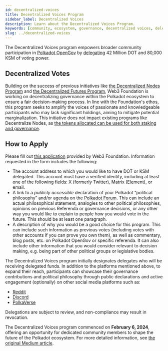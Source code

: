 ```yaml
---
id: decentralized-voices
title: Decentralized Voices Program
sidebar_label: Decentralized Voices
description: Learn about the Decentralized Voices Program.
keywords: [community, ecosystem, governance, decentralized voices, delegations]
slug: ../decentralized-voices
---
```


The Decentralized Voices program empowers broader community participation in
[Polkadot OpenGov](../learn/learn-polkadot-opengov.md) by
[delegating](../learn/learn-polkadot-opengov.md#multirole-delegation) 42 Million DOT and 80,000 KSM
of voting power.

## Decentralized Votes

Building on the success of previous initiatives like
[the Decentralized Nodes Program](https://nodes.web3.foundation/) and
[the Decentralized Futures Program](./decentralized-futures.md), Web3 Foundation is working on
decentralizing governance within the Polkadot ecosystem to ensure a fair decision-making process. In
line with the Foundation's ethos, this program seeks to amplify the voices of passionate and
knowledgeable participants who may lack significant holdings, aiming to mitigate potential
marginalization. This initiative does not impact existing programs like Decentralize Nodes, as
[the tokens allocated can be used for both staking and governance](../learn/learn-polkadot-opengov.md#voluntary-locking-conviction-voting).

## How to Apply

Please fill out
[this application](https://docs.google.com/forms/d/e/1FAIpQLSeIFOhMfoqRoeYqr1c_-UeB2a6u0YEsi9CaNEEeUAXtN0oE3w/viewform)
provided by Web3 Foundation. Information requested in the form includes the following:

- The account address to which you would like to have DOT or KSM delegated. This account must have a
  verified identity, including at least one of the following fields: X (formerly Twitter), Matrix
  (Element), or email.
- A link to a _publicly accessible_ declaration of your Polkadot “political philosophy” and/or
  agenda on the [Polkadot Forum](https://forum.polkadot.network/). This can include an actual
  philosophical statement, analogies to other political philosophies, opinions on previous Referenda
  or governance decisions, or any other way you would like to explain to people how you would vote
  in the future. This should be at least one paragraph.
- A description of why you would be a good choice for this program. This can include such
  information as previous votes (including votes with other accounts if you can prove you own them),
  as well as commentary, blog posts, etc. on Polkadot OpenGov or specific referenda. It can also
  include other information that you would consider relevant to decision making, e.g. being part of
  other political groups or legislative bodies.

The Decentralized Voices program initially designates delegates who will be receiving delegated
funds. In addition to the platforms mentioned above, to expand their reach, participants can
showcase their governance contributions and political philosophy through public declarations and
active engagement (optionally) on other social media platforms such as:

- [Reddit](https://www.reddit.com/r/Polkadot/)
- [Discord](https://discord.gg/polkadot)
- [PolkaVerse](https://polkaverse.com/)

Delegations are subject to review, and non-compliance may result in revocation.

The Decentralized Voices program commenced on **February 6, 2024**, offering an opportunity for
dedicated community members to shape the future of the Polkadot ecosystem. For more detailed
information, see
[the original Medium article](https://medium.com/web3foundation/decentralized-voices-program-93623c27ae43).

